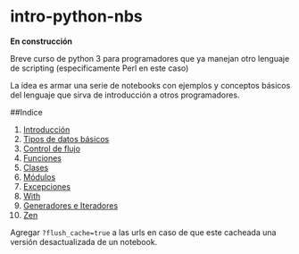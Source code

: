 # intro-python-nbs

**En construcción**

Breve curso de python 3 para programadores que ya manejan otro lenguaje de scripting (especificamente Perl en este caso)

La idea es armar una serie de notebooks con ejemplos y conceptos básicos del lenguaje que sirva de introducción a otros programadores. 

##Indice
1. [Introducción](http://nbviewer.ipython.org/github/naimetti/intro-python-nbs/blob/master/chapters/Intro.ipynb)
1. [Tipos de datos básicos](http://nbviewer.ipython.org/github/naimetti/intro-python-nbs/blob/master/chapters/Variables.ipynb)
1. [Control de flujo](http://nbviewer.ipython.org/github/naimetti/intro-python-nbs/blob/master/chapters/FlowControl.ipynb)
1. [Funciones](http://nbviewer.ipython.org/github/naimetti/intro-python-nbs/blob/master/chapters/Funciones.ipynb)
1. [Clases](http://nbviewer.ipython.org/github/naimetti/intro-python-nbs/blob/master/chapters/Clases.ipynb)
1. [Módulos](http://nbviewer.ipython.org/github/naimetti/intro-python-nbs/blob/master/chapters/Modulos.ipynb)
1. [Excepciones](http://nbviewer.ipython.org/github/naimetti/intro-python-nbs/blob/master/chapters/Excepciones.ipynb)
1. [With](http://nbviewer.ipython.org/github/naimetti/intro-python-nbs/blob/master/chapters/With.ipynb)
1. [Generadores e Iteradores](http://nbviewer.ipython.org/github/naimetti/intro-python-nbs/blob/master/chapters/Generators.ipynb)
1. [Zen](http://nbviewer.ipython.org/github/naimetti/intro-python-nbs/blob/master/chapters/Zen.ipynb)



Agregar `?flush_cache=true` a las urls en caso de que este cacheada una versión desactualizada de un notebook.

